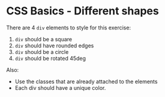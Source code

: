 # CSS Basics - Different shapes

There are 4 `div` elements to style for this exercise:

1. `div` should be a square
2. `div` should have rounded edges
3. `div` should be a circle
4. `div` should be rotated 45deg

Also:

- Use the classes that are already attached to the elements
- Each div should have a unique color.
